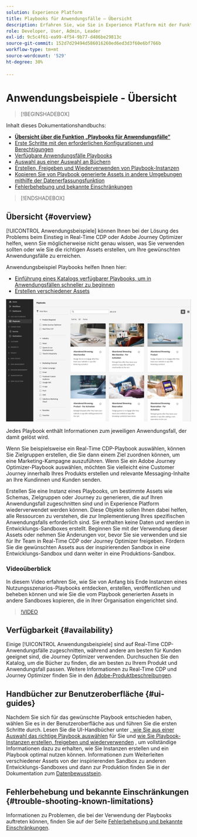 ```yaml
---
solution: Experience Platform
title: Playbooks für Anwendungsfälle – Übersicht
description: Erfahren Sie, wie Sie in Experience Platform mit der Funktion „Playbooks für Anwendungsfälle – Übersicht“ erste Schritte mit verschiedenen Marketing-Anwendungsfällen ausführen können
role: Developer, User, Admin, Leader
exl-id: 9c5c4f61-ea99-4f54-9b77-d486be29813c
source-git-commit: 152d7d29494d586016260ed6ed3d3f60e6bf766b
workflow-type: tm+mt
source-wordcount: '529'
ht-degree: 30%

---
```


# Anwendungsbeispiele - Übersicht

>[!BEGINSHADEBOX]

Inhalt dieses Dokumentationshandbuchs:

* **[Übersicht über die Funktion „Playbooks für Anwendungsfälle“](#overview)**
* [Erste Schritte mit den erforderlichen Konfigurationen und Berechtigungen](/help/use-case-playbooks/playbooks/get-started.md)
* [Verfügbare Anwendungsfälle Playbooks](/help/use-case-playbooks/playbooks/playbooks-list.md)
* [Auswahl aus einer Auswahl an Büchern](/help/use-case-playbooks/playbooks/choose.md)
* [Erstellen, Freigeben und Wiederverwenden von Playbook-Instanzen](/help/use-case-playbooks/playbooks/create-share-reuse.md)
* [Kopieren Sie von Playbook generierte Assets in andere Umgebungen mithilfe der Datenerfassungsfunktion](/help/use-case-playbooks/playbooks/data-awareness.md)
* [Fehlerbehebung und bekannte Einschränkungen](troubleshooting.md)

>[!ENDSHADEBOX]

## Übersicht {#overview}

[!UICONTROL Anwendungsbeispiele] können Ihnen bei der Lösung des Problems beim Einstieg in Real-Time CDP oder Adobe Journey Optimizer helfen, wenn Sie möglicherweise nicht genau wissen, was Sie verwenden sollten oder wie Sie die richtigen Assets erstellen, um Ihre gewünschten Anwendungsfälle zu erreichen.

Anwendungsbeispiel Playbooks helfen Ihnen hier:

* [Einführung eines Katalogs verfügbarer Playbooks, um in Anwendungsfällen schneller zu beginnen](../playbooks/playbooks-list.md)
* [Erstellen verschiedener Assets](../playbooks/create-share-reuse.md)

![Ansicht aller Playbooks](/help/use-case-playbooks/assets/playbooks/overview/playbooks-landing-page.png)

Jedes Playbook enthält Informationen zum jeweiligen Anwendungsfall, der damit gelöst wird.

Wenn Sie beispielsweise ein Real-Time CDP-Playbook auswählen, können Sie Zielgruppen erstellen, die Sie dann einem Ziel zuordnen können, um eine Marketing-Kampagne auszuführen. Wenn Sie ein Adobe Journey Optimizer-Playbook auswählen, möchten Sie vielleicht eine Customer Journey innerhalb Ihres Produkts erstellen und relevante Messaging-Inhalte an Ihre Kundinnen und Kunden senden.

Erstellen Sie eine Instanz eines Playbooks, um bestimmte Assets wie Schemas, Zielgruppen oder Journey zu generieren, die auf Ihren Anwendungsfall zugeschnitten sind und in Experience Platform wiederverwendet werden können. Diese Objekte sollen Ihnen dabei helfen, alle Ressourcen zu verstehen, die zur Implementierung Ihres spezifischen Anwendungsfalls erforderlich sind. Sie enthalten keine Daten und werden in Entwicklungs-Sandboxes erstellt. Beginnen Sie mit der Verwendung dieser Assets oder nehmen Sie Änderungen vor, bevor Sie sie verwenden und sie für Ihr Team in Real-Time CDP oder Journey Optimizer freigeben. Fördern Sie die gewünschten Assets aus der inspirierenden Sandbox in eine Entwicklungs-Sandbox und dann weiter in eine Produktions-Sandbox.

### Videoüberblick

In diesem Video erfahren Sie, wie Sie von Anfang bis Ende Instanzen eines Nutzungsszenarios-Playbooks entdecken, erstellen, veröffentlichen und beheben können und wie Sie die vom Playbook generierten Assets in andere Sandboxes kopieren, die in Ihrer Organisation eingerichtet sind.

>[!VIDEO](https://video.tv.adobe.com/v/3427058/?learn=on)

## Verfügbarkeit {#availability}

Einige [!UICONTROL Anwendungsbeispiele] sind auf Real-Time CDP-Anwendungsfälle zugeschnitten, während andere am besten für Kunden geeignet sind, die Journey Optimizer verwenden. Durchsuchen Sie den Katalog, um die Bücher zu finden, die am besten zu Ihrem Produkt und Anwendungsfall passen. Weitere Informationen zu Real-Time CDP und Journey Optimizer finden Sie in den [Adobe-Produktbeschreibungen](https://helpx.adobe.com/de/legal/product-descriptions.html).

## Handbücher zur Benutzeroberfläche {#ui-guides}

Nachdem Sie sich für das gewünschte Playbook entschieden haben, wählen Sie es in der Benutzeroberfläche aus und führen Sie die ersten Schritte durch. Lesen Sie die UI-Handbücher unter [, wie Sie aus einer Auswahl das richtige Playbook auswählen](/help/use-case-playbooks/playbooks/choose.md) für Sie und [wie Sie Playbook-Instanzen erstellen, freigeben und wiederverwenden](/help/use-case-playbooks/playbooks/create-share-reuse.md) , um vollständige Informationen dazu zu erhalten, wie Sie Instanzen erstellen und ein Playbook optimal nutzen können. Informationen zum Weiterleiten verschiedener Assets von der inspirierenden Sandbox zu anderen Entwicklungs-Sandboxes und dann zur Produktion finden Sie in der Dokumentation zum [Datenbewusstsein](/help/use-case-playbooks/playbooks/data-awareness.md).

## Fehlerbehebung und bekannte Einschränkungen {#trouble-shooting-known-limitations}

Informationen zu Problemen, die bei der Verwendung der Playbooks auftreten können, finden Sie auf der Seite [Fehlerbehebung und bekannte Einschränkungen](/help/use-case-playbooks/playbooks/troubleshooting.md).
